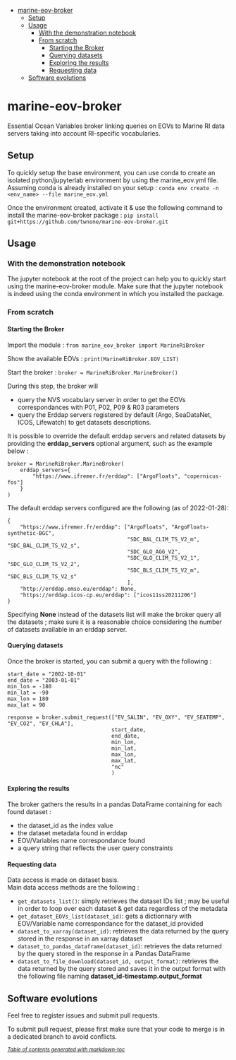 - [marine-eov-broker](#marine-eov-broker)
  * [Setup](#setup)
  * [Usage](#usage)
    + [With the demonstration notebook](#with-the-demonstration-notebook)
    + [From scratch](#from-scratch)
      - [Starting the Broker](#starting-the-broker)
      - [Querying datasets](#querying-datasets)
      - [Exploring the results](#exploring-the-results)
      - [Requesting data](#requesting-data)
  * [Software evolutions](#software-evolutions)

  
  
# marine-eov-broker
Essential Ocean Variables broker linking queries on EOVs to Marine RI data servers taking into account RI-specific vocabularies.

## Setup
To quickly setup the base environment, you can use conda to create an isolated python/jupyterlab environment by using the marine_eov.yml file.
Assuming conda is already installed on your setup :
`conda env create -n <env_name> --file marine_eov.yml`

Once the environment created, activate it & use the following command to install the marine-eov-broker package :
`pip install git+https://github.com/twnone/marine-eov-broker.git`

## Usage

### With the demonstration notebook
The jupyter notebook at the root of the project can help you to quickly start using the marine-eov-broker module.
Make sure that the jupyter notebook is indeed using the conda environment in which you installed the package.

### From scratch

#### Starting the Broker
Import the module :
`from marine_eov_broker import MarineRiBroker`

Show the available EOVs :
`print(MarineRiBroker.EOV_LIST)`

Start the broker :
`broker = MarineRiBroker.MarineBroker()`

During this step, the broker will 
- query the NVS vocabulary server in order to get the EOVs correspondances with P01, P02, P09 & R03 parameters
- query the Erddap servers registered by default (Argo, SeaDataNet, ICOS, Lifewatch) to get datasets descriptions.

It is possible to override the default erddap servers and related datasets by providing the **erddap_servers** optional argument, such as the example below :
```
broker = MarineRiBroker.MarineBroker(
    erddap_servers={
        "https://www.ifremer.fr/erddap": ["ArgoFloats", "copernicus-fos"]
    }
)
```
  
The default erddap servers configured are the following (as of 2022-01-28):  
```
{
    "https://www.ifremer.fr/erddap": ["ArgoFloats", "ArgoFloats-synthetic-BGC", 
                                      "SDC_BAL_CLIM_TS_V2_m", "SDC_BAL_CLIM_TS_V2_s",
                                      "SDC_GLO_AGG_V2", 
                                      "SDC_GLO_CLIM_TS_V2_1", "SDC_GLO_CLIM_TS_V2_2",
                                      "SDC_BLS_CLIM_TS_V2_m", "SDC_BLS_CLIM_TS_V2_s"
                                      ],
    "http://erddap.emso.eu/erddap": None,
    "https://erddap.icos-cp.eu/erddap": ["icos11ss20211206"]
}
```  
  
Specifying **None** instead of the datasets list will make the broker query all the datasets ; make sure it is a reasonable choice considering the number of datasets available in an erddap server.
  
#### Querying datasets
  
Once the broker is started, you can submit a query with the following :
```
start_date = "2002-10-01"
end_date = "2003-01-01"
min_lon = -180
min_lat = -90
max_lon = 180
max_lat = 90

response = broker.submit_request(["EV_SALIN", "EV_OXY", "EV_SEATEMP", "EV_CO2", "EV_CHLA"], 
                                 start_date,
                                 end_date,
                                 min_lon,
                                 min_lat,
                                 max_lon,
                                 max_lat,
                                 "nc"
                                 )
```
  
#### Exploring the results
  
The broker gathers the results in a pandas DataFrame containing for each found dataset :
- the dataset_id as the index value
- the dataset metadata found in erddap
- EOV/Variables name correspondance found
- a query string that reflects the user query constraints
  
#### Requesting data
  
Data access is made on dataset basis.  
Main data access methods are the following :
- `get_datasets_list()`: simply retrieves the dataset IDs list ; may be useful in order to loop over each dataset & get data regardless of the metadata
- `get_dataset_EOVs_list(dataset_id)`: gets a dictionnary with EOV/Variable name correspondance for the dataset_id provided
- `dataset_to_xarray(dataset_id)`: retrieves the data returned by the query stored in the response in an xarray dataset
- `dataset_to_pandas_dataframe(dataset_id)`: retrieves the data returned by the query stored in the response in a Pandas DataFrame
- `dataset_to_file_download(dataset_id, output_format)`: retrieves the data returned by the query stored and saves it in the output format with the following file naming **dataset_id-timestamp.output_format**

## Software evolutions

Feel free to register issues and submit pull requests.

To submit pull request, please first make sure that your code to merge is in a dedicated branch to avoid conflicts.  
  
  
<small><i><a href='http://ecotrust-canada.github.io/markdown-toc/'>Table of contents generated with markdown-toc</a></i></small>

